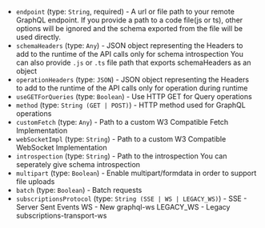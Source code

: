 - `endpoint` (type: `String`, required) - A url or file path to your remote GraphQL endpoint.
  If you provide a path to a code file(js or ts),
  other options will be ignored and the schema exported from the file will be used directly.
- `schemaHeaders` (type: `Any`) - JSON object representing the Headers to add to the runtime of the API calls only for schema introspection
  You can also provide `.js` or `.ts` file path that exports schemaHeaders as an object
- `operationHeaders` (type: `JSON`) - JSON object representing the Headers to add to the runtime of the API calls only for operation during runtime
- `useGETForQueries` (type: `Boolean`) - Use HTTP GET for Query operations
- `method` (type: `String (GET | POST)`) - HTTP method used for GraphQL operations
- `customFetch` (type: `Any`) - Path to a custom W3 Compatible Fetch Implementation
- `webSocketImpl` (type: `String`) - Path to a custom W3 Compatible WebSocket Implementation
- `introspection` (type: `String`) - Path to the introspection
  You can seperately give schema introspection
- `multipart` (type: `Boolean`) - Enable multipart/formdata in order to support file uploads
- `batch` (type: `Boolean`) - Batch requests
- `subscriptionsProtocol` (type: `String (SSE | WS | LEGACY_WS)`) - SSE - Server Sent Events
  WS - New graphql-ws
  LEGACY_WS - Legacy subscriptions-transport-ws
